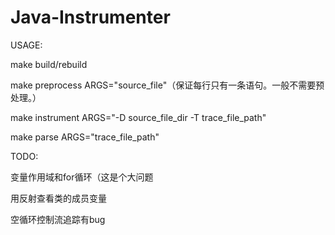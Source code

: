 # Java-Instrumenter

USAGE:

make build/rebuild

make preprocess ARGS="source_file"（保证每行只有一条语句。一般不需要预处理。）

make instrument ARGS="-D source_file_dir -T trace_file_path"

make parse ARGS="trace_file_path"

TODO:

变量作用域和for循环（这是个大问题

用反射查看类的成员变量

空循环控制流追踪有bug
